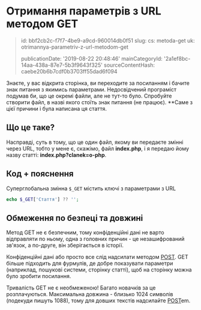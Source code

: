 Отримання параметрів з URL методом GET
======================================

> id: bbf2cb2c-f7f7-4be9-a9cd-960014db0f51
> slug:
> 	cs: metoda-get
> 	uk: otrimannya-parametriv-z-url-metodom-get
> 
> publicationDate: '2019-08-22 20:48:46'
> mainCategoryId: '2a1ef8bc-14aa-438a-87e7-5b3f9643f325'
> sourceContentHash: caebe20b6b7cdf0b3703ff55dad6f094

Знаєте, у вас відкрита сторінка, ви переходите за посиланням і бачите знак питання з якимись параметрами. Недосвідчений програміст подумав би, що це окремі файли, але не тут-то було. Спробуйте створити файл, в назві якого стоїть знак питання (не працює). **Саме з цієї причини і була написана ця стаття.

Що це таке?
--------------------------

Насправді, суть в тому, що це один файл, якому ви передаєте змінні через URL, тобто у мене є, скажімо, файл **index.php**, і я передаю йому назву статті: **index.php?clanek=o-php**.

Код + пояснення
--------------------------

Суперглобальна змінна `$_GET` містить ключі з параметрами з URL

```php
echo $_GET['Стаття'] ?? '';
```

Обмеження по безпеці та довжині
--------------------------

Метод GET не є безпечним, тому конфіденційні дані не варто відправляти по ньому, одна з головних причин - це незашифрований зв'язок, а по-друге, він зберігається в історії.

Конфіденційні дані або просто все слід надсилати методом <a href="/method-post">POST</a>. GET більше підходить для фурмулів, де добре показувати параметри (наприклад, пошукові системи, сторінку статті), щоб на сторінку можна було зробити посилання.

Тривалість GET не є необмеженою! Багато новачків за це розплачуються. Максимальна довжина - близько 1024 символів (подекуди пишуть 1088), тому для довших текстів надсилайте <a href="/method-post">POST</a>em.
